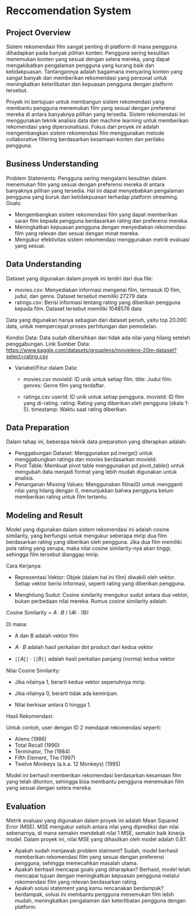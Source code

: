 # Reccomendation System

## Project Overview
Sistem rekomendasi film sangat penting di platform di mana pengguna dihadapkan pada banyak pilihan konten. Pengguna sering kesulitan menemukan konten yang sesuai dengan selera mereka, yang dapat mengakibatkan pengalaman pengguna yang kurang baik dan ketidakpuasan. Tantangannya adalah bagaimana menyaring konten yang sangat banyak dan memberikan rekomendasi yang personal untuk meningkatkan keterlibatan dan kepuasan pengguna dengan platform tersebut.

Proyek ini bertujuan untuk membangun sistem rekomendasi yang membantu pengguna menemukan film yang sesuai dengan preferensi mereka di antara banyaknya pilihan yang tersedia. Sistem rekomendasi ini menggunakan teknik analisis data dan machine learning untuk memberikan rekomendasi yang dipersonalisasi. Fokus dari proyek ini adalah mengembangkan sistem rekomendasi film menggunakan metode collaborative filtering berdasarkan kesamaan konten dan perilaku pengguna.

## Business Understanding
Problem Statements:
Pengguna sering mengalami kesulitan dalam menemukan film yang sesuai dengan preferensi mereka di antara banyaknya pilihan yang tersedia. Hal ini dapat menyebabkan pengalaman pengguna yang buruk dan ketidakpuasan terhadap platform streaming.
Goals:
- Mengembangkan sistem rekomendasi film yang dapat memberikan saran film kepada pengguna berdasarkan rating dan preferensi mereka.
- Meningkatkan kepuasan pengguna dengan menyediakan rekomendasi film yang relevan dan sesuai dengan minat mereka.
- Mengukur efektivitas sistem rekomendasi menggunakan metrik evaluasi yang sesuai.

## Data Understanding
Dataset yang digunakan dalam proyek ini terdiri dari dua file:

- movies.csv: Menyediakan informasi mengenai film, termasuk ID film, judul, dan genre. Dataset tersebut memiliki 27279 data
- ratings.csv: Berisi informasi tentang rating yang diberikan pengguna kepada film. Dataset tersebut memiliki 1048576 data

Data yang digunakan hanya sebagian dari dataset penuh, yaitu top 20.000 data, untuk mempercepat proses perhitungan dan pemodelan.

Kondisi Data: Data sudah dibersihkan dan tidak ada nilai yang hilang setelah penggabungan.
Link Sumber Data: https://www.kaggle.com/datasets/grouplens/movielens-20m-dataset?select=rating.csv
- Variabel/Fitur dalam Data:
	- movies.csv
	movieId: ID unik untuk setiap film.
	title: Judul film.
	genres: Genre film yang terdaftar.

	- ratings.csv
	userId: ID unik untuk setiap pengguna.
	movieId: ID film yang di-rating.
	rating: Rating yang diberikan oleh pengguna (skala 1-5).
	timestamp: Waktu saat rating diberikan.

## Data Preparation
Dalam tahap ini, beberapa teknik data preparation yang diterapkan adalah:

- Penggabungan Dataset: Menggunakan pd.merge() untuk menggabungkan ratings dan movies berdasarkan movieId.
- Pivot Table: Membuat pivot table menggunakan pd.pivot_table() untuk mengubah data menjadi format yang lebih mudah digunakan untuk analisis.
- Penanganan Missing Values: Menggunakan fillna(0) untuk mengganti nilai yang hilang dengan 0, menunjukkan bahwa pengguna belum memberikan rating untuk film tertentu.

## Modeling and Result
Model yang digunakan dalam sistem rekomendasi ini adalah cosine similarity, yang berfungsi untuk mengukur seberapa mirip dua film berdasarkan rating yang diberikan oleh pengguna. Jika dua film memiliki pola rating yang serupa, maka nilai cosine similarity-nya akan tinggi, sehingga film tersebut dianggap mirip.

Cara Kerjanya:

- Representasi Vektor:
Objek (dalam hal ini film) diwakili oleh vektor. Setiap vektor berisi informasi, seperti rating yang diberikan pengguna.

- Menghitung Sudut:
Cosine similarity mengukur sudut antara dua vektor, bukan perbedaan nilai mereka. Rumus cosine similarity adalah:

Cosine Similarity = 𝐴 ⋅ 𝐵 / ∣∣𝐴∣∣ ⋅ ∣∣B∣∣

Di mana:

- A dan B adalah vektor film

- 𝐴 ⋅ 𝐵 adalah hasil perkalian dot product dari kedua vektor

- ∣∣𝐴∣∣ ⋅ ∣∣B∣∣ adalah hasil perkalian panjang (norma) kedua vektor

Nilai Cosine Similarity:

- Jika nilainya 1, berarti kedua vektor sepenuhnya mirip.

- Jika nilainya 0, berarti tidak ada kemiripan.

- Nilai berkisar antara 0 hingga 1.

Hasil Rekomendasi:

Untuk contoh, user dengan ID 2 mendapat rekomendasi seperti:
- Aliens (1986)
- Total Recall (1990) 
- Terminator, The (1984)
- Fifth Element, The (1997)
- Twelve Monkeys (a.k.a. 12 Monkeys) (1995)

Model ini berhasil memberikan rekomendasi berdasarkan kesamaan film yang telah ditonton, sehingga bisa membantu pengguna menemukan film yang sesuai dengan selera mereka.

## Evaluation
Metrik evaluasi yang digunakan dalam proyek ini adalah Mean Squared Error (MSE). MSE mengukur selisih antara nilai yang diprediksi dan nilai sebenarnya, di mana semakin mendekati nilai 1 MSE, semakin baik kinerja model. Dalam proyek ini, nilai MSE yang dihasilkan oleh model adalah 0.87.

- Apakah sudah menjawab problem statment?
Sudah, model berhasil memberikan rekomendasi film yang sesuai dengan preferensi pengguna, sehingga memecahkan masalah utama.
- Apakah berhasil mencapai goals yang diharapkan?
Berhasil, model telah mencapai tujuan dengan meningkatkan kepuasan pengguna melalui rekomendasi film yang relevan berdasarkan rating.
- Apakah solusi statement yang kamu rencanakan berdampak?
berdampak, solusi ini membantu pengguna menemukan film lebih mudah, meningkatkan pengalaman dan keterlibatan pengguna dengan platform.
